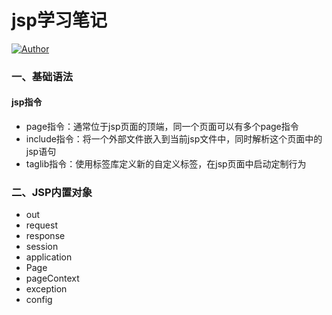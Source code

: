 # jsp学习笔记

[![Author](https://img.shields.io/badge/author-chaohu-lightgrey.svg)](https://github.com/chaohu)

### 一、基础语法

#### jsp指令
* page指令：通常位于jsp页面的顶端，同一个页面可以有多个page指令
* include指令：将一个外部文件嵌入到当前jsp文件中，同时解析这个页面中的jsp语句
* taglib指令：使用标签库定义新的自定义标签，在jsp页面中启动定制行为

### 二、JSP内置对象
* out
* request
* response
* session
* application
* Page
* pageContext
* exception
* config
